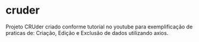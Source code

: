 # cruder
Projeto CRUder criado conforme tutorial no youtube para exemplificação de praticas de: Criação, Edição e Exclusão de dados utilizando axios. 
